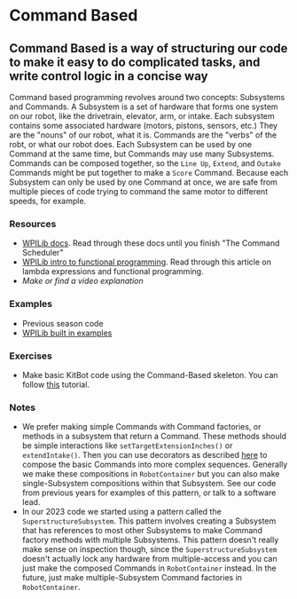 # Command Based

## Command Based is a way of structuring our code to make it easy to do complicated tasks, and write control logic in a concise way

Command based programming revolves around two concepts: Subsystems and Commands. A Subsystem is a set of hardware that forms one system on our robot, like the drivetrain, elevator, arm, or intake. Each subsystem contains some associated hardware (motors, pistons, sensors, etc.) They are the "nouns" of our robot, what it is. Commands are the "verbs" of the robt, or what our robot does. Each Subsystem can be used by one Command at the same time, but Commands may use many Subsystems. Commands can be composed together, so the `Line Up`, `Extend`, and `Outake` Commands might be put together to make a `Score` Command. Because each Subsystem can only be used by one Command at once, we are safe from multiple pieces of code trying to command the same motor to different speeds, for example.

### Resources

- [WPILib docs](https://docs.wpilib.org/en/stable/docs/software/commandbased/index.html).
Read through these docs until you finish "The Command Scheduler"
- [WPILib intro to functional programming](https://docs.wpilib.org/en/stable/docs/software/basic-programming/functions-as-data.html).
Read through this article on lambda expressions and functional programming.
- *Make or find a video explanation*

### Examples

- Previous season code
- [WPILib built in examples](https://docs.wpilib.org/en/stable/docs/software/examples-tutorials/wpilib-examples.html#command-based-examples)

### Exercises

- Make basic KitBot code using the Command-Based skeleton. You can follow [this](KitbotExampleWalkthrough.md) tutorial.

### Notes

- We prefer making simple Commands with Command factories, or methods in a subsystem that return a Command. These methods should be simple interactions like `setTargetExtensionInches()` or `extendIntake()`. Then you can use decorators as described [here](https://docs.wpilib.org/en/stable/docs/software/commandbased/command-compositions.html) to compose the basic Commands into more complex sequences. Generally we make these compositions in `RobotContainer` but you can also make single-Subsystem compositions within that Subsystem. See our code from previous years for examples of this pattern, or talk to a software lead.
- In our 2023 code we started using a pattern called the `SuperstructureSubsystem`. This pattern involves creating a Subsystem that has references to most other Subsystems to make Command factory methods with multiple Subsystems. This pattern doesn't really make sense on inspection though, since the `SuperstructureSubsystem` doesn't actually lock any hardware from multiple-access and you can just make the composed Commands in `RobotContainer` instead. In the future, just make multiple-Subsystem Command factories in `RobotContainer`.
